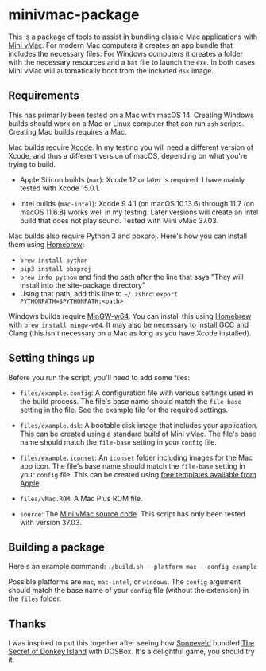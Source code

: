# minivmac-package

This is a package of tools to assist in bundling classic Mac applications with [Mini vMac](https://www.gryphel.com/c/minivmac/). For modern Mac computers it creates an app bundle that includes the necessary files. For Windows computers it creates a folder with the necessary resources and a `bat` file to launch the `exe`. In both cases Mini vMac will automatically boot from the included `dsk` image.

## Requirements

This has primarily been tested on a Mac with macOS 14. Creating Windows builds should work on a Mac or Linux computer that can run `zsh` scripts. Creating Mac builds requires a Mac.

Mac builds require [Xcode](https://developer.apple.com/xcode/). In my testing you will need a different version of Xcode, and thus a different version of macOS, depending on what you're trying to build.

- Apple Silicon builds (`mac`): Xcode 12 or later is required. I have mainly 
  tested with Xcode 15.0.1.

- Intel builds (`mac-intel`): Xcode 9.4.1 (on macOS 10.13.6) through 11.7
  (on macOS 11.6.8) works well in my testing. Later versions will create an
  Intel build that does not play sound. Tested with Mini vMac 37.03.

Mac builds also require Python 3 and pbxproj. Here's how you can install them using [Homebrew](https://brew.sh):

  - `brew install python`
  - `pip3 install pbxproj`
  - `brew info python` and find the path after the line that says
    "They will install into the site-package directory"
  - Using that path, add this line to `~/.zshrc`:
    `export PYTHONPATH=$PYTHONPATH:<path>`

Windows builds require [MinGW-w64](https://www.mingw-w64.org). You can install this using [Homebrew](https://brew.sh) with `brew install mingw-w64`. It may also be necessary to install GCC and Clang (this isn't necessary on a Mac as long as you have Xcode installed).

## Setting things up

Before you run the script, you'll need to add some files:

- `files/example.config`: A configuration file with various settings used in 
  the build process. The file's base name should match the `file-base` setting 
  in the file. See the example file for the required settings.

- `files/example.dsk`: A bootable disk image that includes your application. 
  This can be created using a standard build of Mini vMac. The file's base name
  should match the `file-base` setting in your `config` file.

- `files/example.iconset`: An `iconset` folder including images for the Mac app 
  icon. The file's base name should match the `file-base` setting in your 
  `config` file. This can be created using [free templates available from 
  Apple](https://developer.apple.com/design/resources/).

- `files/vMac.ROM`: A Mac Plus ROM file.

- `source`: The [Mini vMac source 
  code](https://www.gryphel.com/c/minivmac/beta.html). This script has only 
  been tested with version 37.03.

## Building a package

Here's an example command:
`./build.sh --platform mac --config example`

Possible platforms are `mac`, `mac-intel`, or `windows`. The `config` argument
should match the base name of your `config` file (without the extension) in 
the `files` folder.

## Thanks

I was inspired to put this together after seeing how [Sonneveld](https://twitter.com/sonneveld) bundled [The Secret of Donkey Island](https://donkeyisland.zip) with DOSBox. It's a delightful game, you should try it.
